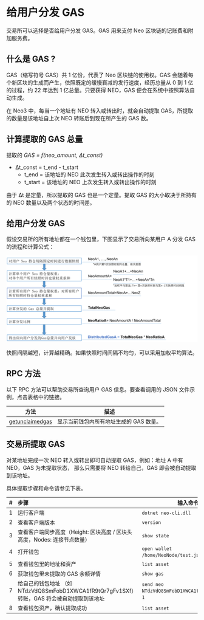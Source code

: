 # 给用户分发 GAS

交易所可以选择是否给用户分发 GAS。GAS 用来支付 Neo 区块链的记账费和附加服务费。

## 什么是 GAS ?

GAS（缩写符号 GAS）共 1 亿份，代表了 Neo 区块链的使用权。GAS 会随着每个新区块的生成而产生，依照既定的缓慢衰减的发行速度，经历总量从 0 到 1 亿的过程，约 22 年达到 1 亿总量。只要获得 NEO，GAS 便会在系统中按照算法自动生成。

在 Neo3 中，每当一个地址有 NEO 转入或转出时，就会自动提取 GAS，所提取的数量是该地址自上次 NEO 转账后到现在所产生的 GAS 数。

## 计算提取的 GAS 总量

提取的 *GAS = f(neo_amount, Δt_const)*

-  Δt_const = t_end - t_start
   -  t_end = 该地址的 NEO 此次发生转入或转出操作的时刻
   -  t_start = 该地址的 NEO 上次发生转入或转出操作的时刻

由于 Δt 是定量，所以提取的 GAS 也是一个定量。提取 GAS 的大小取决于所持有的 NEO 数量以及两个状态的时间差。

## 给用户分发 GAS

假设交易所的所有地址都在一个钱包里，下图显示了交易所向某用户 A 分发 GAS 的流程和计算公式：



![gasflow](../node/assets/gasflow.png)



快照间隔越短，计算越精确。如果快照时间间隔不均匀，可以采用加权平均算法。

## RPC 方法

以下 RPC 方法可以帮助交易所查询用户 GAS 信息。要查看调用的 JSON 文件示例，点击表格中的链接。

| 方法                                                         | 描述                                    |
| ------------------------------------------------------------ | --------------------------------------- |
| [getunclaimedgas](../reference/rpc/latest-version/api/getunclaimedgas.md) | 显示当前钱包内所有地址生成的 GAS 数量。 |

## 交易所提取 GAS

对某地址完成一次 NEO 转入或转出即可自动提取 GAS，例如：地址 A 中有 NEO，GAS 为未提取状态， 那么只需要将 NEO 转给自己，GAS 即会被自动提取到该地址。

具体提取步骤和命令请参见下表。

| #    | 步骤                                                         | 输入命令                                        |
| ---- | :----------------------------------------------------------- | ----------------------------------------------- |
| 1    | 运行客户端                                                   | `dotnet neo-cli.dll`                            |
| 2    | 查看客户端版本                                               | `version`                                       |
| 3    | 查看客户端同步高度（Height: 区块高度 / 区块头高度，Nodes: 连接节点数量） | `show state`                                    |
| 4    | 打开钱包                                                     | `open wallet /home/NeoNode/test.json`           |
| 5    | 查看钱包里的地址和资产                                       | `list asset`                                    |
| 6    | 获取钱包里未提取的 GAS 余额详情                              | `show gas`                                      |
| 7    | 给自己的钱包地址 （如 NTdzVdQ8SmFobD1XWCA1fR9tQr7gFv1SXf）转账，GAS 将会被自动提取到该地址 | `send neo NTdzVdQ8SmFobD1XWCA1fR9tQr7gFv1SXf 1` |
| 8    | 查看钱包资产，确认提取成功                                   | `list asset`                                    |

